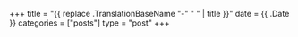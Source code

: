 +++
title = "{{ replace .TranslationBaseName "-" " " | title }}"
date = {{ .Date }}
categories = ["posts"]
type = "post"
+++

